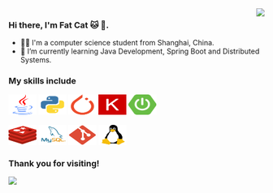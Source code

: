 <img align="right" src="https://github-readme-stats.vercel.app/api?username=leepotato&show_icons=true" />

### Hi there, I'm Fat Cat 🐱 👋.

- 🧑‍💻 I'm a computer science student from Shanghai, China.
- 🌱 I’m currently learning Java Development, Spring Boot and Distributed Systems.

### My skills include

<p align="left">
    <img title="Java" src="https://raw.githubusercontent.com/morooi/morooi/master/assets/java.svg" width="55" height="40" />
    <img title="Python" src="https://raw.githubusercontent.com/morooi/morooi/master/assets/python.svg" width="55" height="40" />
    <img title="Pytorch" src="https://raw.githubusercontent.com/morooi/morooi/master/assets/pytorch.svg" width="55" height="40" />
    <img title="Keras" src="https://raw.githubusercontent.com/morooi/morooi/master/assets/keras.svg" width="55" height="40" />
    <img title="Spring Boot" src="https://raw.githubusercontent.com/morooi/morooi/master/assets/springboot.svg" width="55" height="40" />
    </br>
    </br>
    <img title="Redis" src="https://raw.githubusercontent.com/morooi/morooi/master/assets/redis.svg" width="55" height="40" />
    <img title="MySQL" src="https://raw.githubusercontent.com/morooi/morooi/master/assets/mysql.svg" width="55" height="40" />
    <img title="Git" src="https://raw.githubusercontent.com/morooi/morooi/master/assets/git.svg" width="55" height="40" />
    <img title="Linux" src="https://raw.githubusercontent.com/morooi/morooi/master/assets/linux.svg" width="55" height="40" />
</p>

### Thank you for visiting!

![](http://profile-counter.glitch.me/morooi/count.svg)

<!--
**morooi/morooi** is a ✨ _special_ ✨ repository because its `README.md` (this file) appears on your GitHub profile.

Here are some ideas to get you started:

- 🔭 I’m currently working on ...
- 🌱 I’m currently learning ...
- 👯 I’m looking to collaborate on ...
- 🤔 I’m looking for help with ...
- 💬 Ask me about ...
- 📫 How to reach me: ...
- 😄 Pronouns: ...
- ⚡ Fun fact: ...
-->
